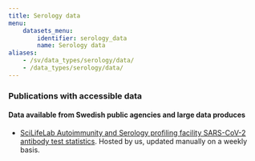 ```yaml
---
title: Serology data
menu:
    datasets_menu:
        identifier: serology_data
        name: Serology data
aliases:
    - /sv/data_types/serology/data/
    - /data_types/serology/data/
---
```

### Publications with accessible data

#### Data available from Swedish public agencies and large data produces

* [SciLifeLab Autoimmunity and Serology profiling facility SARS-CoV-2 antibody test statistics](/data_types/health_data/serology-statistics/). Hosted by us, updated manually on a weekly basis.
